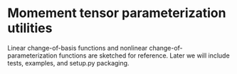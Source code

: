 
Momement tensor parameterization utilities
==========================================

Linear change-of-basis functions and nonlinear change-of-parameterization functions
are sketched for reference. Later we will include tests, examples, and setup.py packaging.
